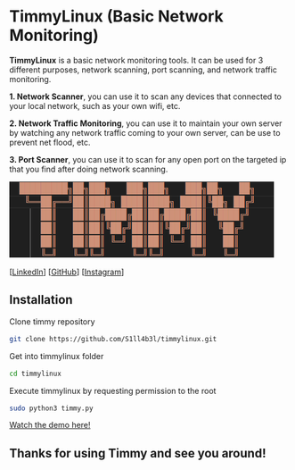 # TimmyLinux (Basic Network Monitoring)

**TimmyLinux** is a basic network monitoring tools. It can be used for 3 different purposes, network scanning, port scanning, and network traffic monitoring.

**1. Network Scanner**, you can use it to scan any devices that connected to your local network, such as your own wifi, etc.

**2. Network Traffic Monitoring**, you can use it to maintain your own server by watching any network traffic coming to your own server, can be use to prevent net flood, etc.

**3. Port Scanner**, you can use it to scan for any open port on the targeted ip that you find after doing network scanning.

![Timmy Logo](image/timmylogo.jpg)



[[LinkedIn](https://www.linkedin.com/in/timothy-widjaja-1746982a2/)] [[GitHub](https://github.com/S1ll4b3l/timmylinux)] [[Instagram](https://www.instagram.com/sill_abel/)]


## Installation

Clone timmy repository

```bash
git clone https://github.com/S1ll4b3l/timmylinux.git
```

Get into timmylinux folder
```bash
cd timmylinux
```

Execute timmylinux by requesting permission to the root
```bash
sudo python3 timmy.py
```
[Watch the demo here!](https://youtu.be/irsqEGL-teg)

##  Thanks for using Timmy and see you around!
